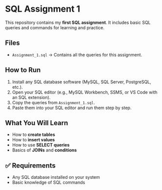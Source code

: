 # SQL Assignment 1

This repository contains my **first SQL assignment**. It includes basic SQL queries and commands for learning and practice.  

##  Files
- `Assignment_1.sql` → Contains all the queries for this assignment.

##  How to Run
1. Install any SQL database software (MySQL, SQL Server, PostgreSQL, etc.).
2. Open your SQL editor (e.g., MySQL Workbench, SSMS, or VS Code with an SQL extension).
3. Copy the queries from `Assignment_1.sql`.
4. Paste them into your SQL editor and run them step by step.

## What You Will Learn
- How to **create tables**
- How to **insert values**
- How to use **SELECT queries**
- Basics of **JOINs** and **conditions**

## ✅ Requirements
- Any SQL database installed on your system
- Basic knowledge of SQL commands

